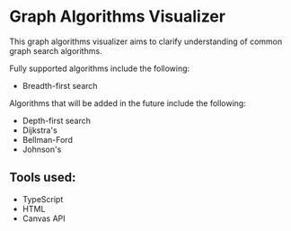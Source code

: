 # Graph Algorithms Visualizer

This graph algorithms visualizer aims to clarify understanding of common graph search algorithms. 

Fully supported algorithms include the following:
- Breadth-first search

Algorithms that will be added in the future include the following:
- Depth-first search
- Dijkstra's
- Bellman-Ford
- Johnson's

## Tools used:
- TypeScript
- HTML
- Canvas API
